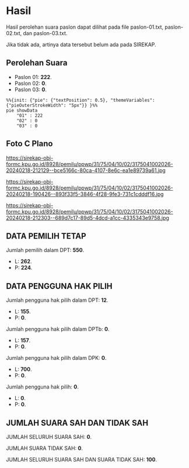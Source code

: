 # Hasil

Hasil perolehan suara paslon dapat dilihat pada file paslon-01.txt, paslon-02.txt, dan paslon-03.txt.

Jika tidak ada, artinya data tersebut belum ada pada SIREKAP.

## Perolehan Suara

 * Paslon 01: **222**.
 * Paslon 02: **0**.
 * Paslon 03: **0**.

```mermaid
%%{init: {"pie": {"textPosition": 0.5}, "themeVariables": {"pieOuterStrokeWidth": "5px"}} }%%
pie showData
    "01" : 222
    "02" : 0
    "03" : 0
```
## Foto C Plano

https://sirekap-obj-formc.kpu.go.id/8928/pemilu/ppwp/31/75/04/10/02/3175041002026-20240218-212129--bce5166c-80ca-4107-8e6c-ea1e89739a61.jpg

https://sirekap-obj-formc.kpu.go.id/8928/pemilu/ppwp/31/75/04/10/02/3175041002026-20240218-190426--893f33f5-3846-4f28-9fe3-731c1cdddf16.jpg

https://sirekap-obj-formc.kpu.go.id/8928/pemilu/ppwp/31/75/04/10/02/3175041002026-20240218-212303--689d7c17-89d5-4dcd-a1cc-4335343e9758.jpg

## DATA PEMILIH TETAP

Jumlah pemilih dalam DPT: **550**.
 * L: **262**.
 * P: **224**.

## DATA PENGGUNA HAK PILIH

Jumlah pengguna hak pilih dalam DPT: **12**.
 * L: **155**.
 * P: **0**.

Jumlah pengguna hak pilih dalam DPTb: **0**.
 * L: **157**.
 * P: **0**.

Jumlah pengguna hak pilih dalam DPK: **0**.
 * L: **700**.
 * P: **0**.

Jumlah pengguna hak pilih: **0**.
 * L: **0**.
 * P: **0**.

## JUMLAH SUARA SAH DAN TIDAK SAH

JUMLAH SELURUH SUARA SAH: **0**.

JUMLAH SUARA TIDAK SAH: **0**.

JUMLAH SELURUH SUARA SAH DAN SUARA TIDAK SAH: **100**.
